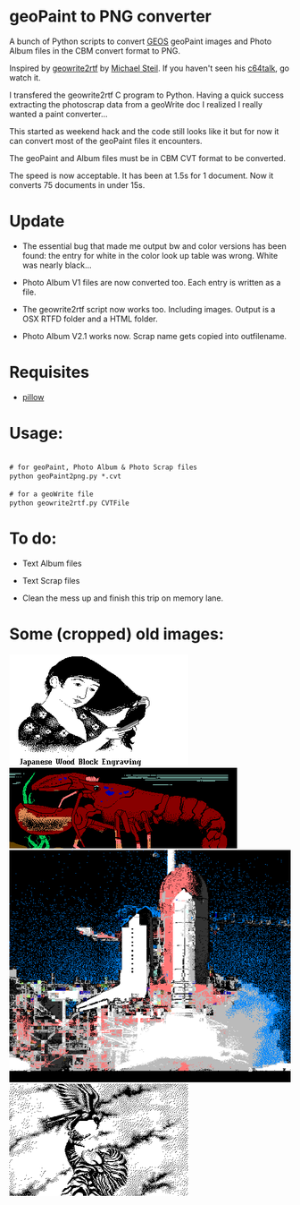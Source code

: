 # geoPaint to PNG converter

A bunch of Python scripts to convert [GEOS](https://www.c64-wiki.de/index.php/GEOS) geoPaint images and Photo Album files in the CBM convert format to PNG.


Inspired by [geowrite2rtf](https://github.com/mist64/geowrite2rtf) by [Michael Steil](http://www.pagetable.com/). If you haven't seen his  [c64talk](https://www.youtube.com/watch?v=ZsRRCnque2E), go watch it.

I transfered the geowrite2rtf C program to Python. Having a quick success extracting the photoscrap data from a geoWrite doc I realized I really wanted a paint converter...

This started as weekend hack and the code still looks like it but for now it can convert most of the geoPaint files it encounters.

The geoPaint and Album files must be in CBM CVT format to be converted.

The speed is now acceptable. It has been at 1.5s for 1 document. Now it converts 75 documents in under 15s.


# Update

+ The essential bug that made me output bw and color versions has been found: the entry for white in the color look up table was wrong. White was nearly black...

+ Photo Album V1 files are now converted too. Each entry is written as a file.

+ The geowrite2rtf script now works too. Including images. Output is a OSX RTFD folder and a HTML folder.

+ Photo Album V2.1 works now. Scrap name gets copied into outfilename.

# Requisites
+ [pillow](https://github.com/python-pillow/Pillow)

# Usage:
```

# for geoPaint, Photo Album & Photo Scrap files
python geoPaint2png.py *.cvt

# for a geoWrite file
python geowrite2rtf.py CVTFile

```

# To do:

+ Text Album files

+ Text Scrap files

+ Clean the mess up and finish this trip on memory lane.


# Some (cropped) old images:
![Woodblock](./images/Woodblock.png?raw=true)
![Lobster](./images/Lobster.png?raw=true)
![Shuttlelaunch](./images/Shuttlelaunch_col.png?raw=true)
![Zebragirl](./images/ZEBRAGIRL_bw.png?raw=true)
